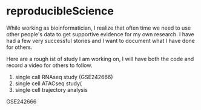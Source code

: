 # reproducibleScience

While working as bioinformatician, I realize that often time we need to use other people's data to get supportive evidence for my own research. I have had a few very successful stories and I want to document what I have done for others.

Here are a rough ist of study I am working on, I will have both the code and record a video for others to follow.

1. single call RNAseq study (GSE242666)
2. single cell ATACseq study(
3. single cell trajectory analysis

GSE242666 
